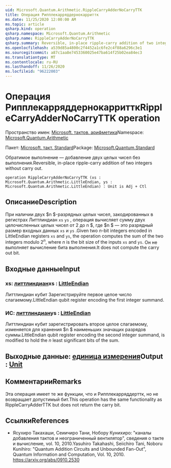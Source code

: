 ```yaml
---
uid: Microsoft.Quantum.Arithmetic.RippleCarryAdderNoCarryTTK
title: Операция Рипплекарряддернокарриттк
ms.date: 11/25/2020 12:00:00 AM
ms.topic: article
qsharp.kind: operation
qsharp.namespace: Microsoft.Quantum.Arithmetic
qsharp.name: RippleCarryAdderNoCarryTTK
qsharp.summary: Reversible, in-place ripple-carry addition of two integers without carry out.
ms.openlocfilehash: a539d85a4800c2f4452a1c6fe2c4f88a6296c3e1
ms.sourcegitcommit: a87c1aa8e7453360025e47ba614f25b02ea84ec3
ms.translationtype: MT
ms.contentlocale: ru-RU
ms.lasthandoff: 11/26/2020
ms.locfileid: "96222003"
---
```

# <a name="ripplecarryaddernocarryttk-operation"></a><span data-ttu-id="32a79-102">Операция Рипплекарряддернокарриттк</span><span class="sxs-lookup"><span data-stu-id="32a79-102">RippleCarryAdderNoCarryTTK operation</span></span>

<span data-ttu-id="32a79-103">Пространство имен: [Microsoft. тактов. арифметика](xref:Microsoft.Quantum.Arithmetic)</span><span class="sxs-lookup"><span data-stu-id="32a79-103">Namespace: [Microsoft.Quantum.Arithmetic](xref:Microsoft.Quantum.Arithmetic)</span></span>

<span data-ttu-id="32a79-104">Пакет: [Microsoft. такт. Standard](https://nuget.org/packages/Microsoft.Quantum.Standard)</span><span class="sxs-lookup"><span data-stu-id="32a79-104">Package: [Microsoft.Quantum.Standard](https://nuget.org/packages/Microsoft.Quantum.Standard)</span></span>


<span data-ttu-id="32a79-105">Обратимое выполнение — добавление двух целых чисел без выполнения.</span><span class="sxs-lookup"><span data-stu-id="32a79-105">Reversible, in-place ripple-carry addition of two integers without carry out.</span></span>

```qsharp
operation RippleCarryAdderNoCarryTTK (xs : Microsoft.Quantum.Arithmetic.LittleEndian, ys : Microsoft.Quantum.Arithmetic.LittleEndian) : Unit is Adj + Ctl
```


## <a name="description"></a><span data-ttu-id="32a79-106">Описание</span><span class="sxs-lookup"><span data-stu-id="32a79-106">Description</span></span>

<span data-ttu-id="32a79-107">При наличии двух $n $-разрядных целых чисел, закодированных в регистрах Литтлиндиан `xs` `ys` , операция вычисляет сумму двух целочисленных целых чисел от 2 до n $, где $n $ — это разрядный размер входных данных `xs` и `ys` .</span><span class="sxs-lookup"><span data-stu-id="32a79-107">Given two $n$-bit integers encoded in LittleEndian registers `xs` and `ys`, the operation computes the sum of the two integers modulo $2^n$, where $n$ is the bit size of the inputs `xs` and `ys`.</span></span> <span data-ttu-id="32a79-108">Он не выполняет вычисление бита выполнения.</span><span class="sxs-lookup"><span data-stu-id="32a79-108">It does not compute the carry out bit.</span></span>

## <a name="input"></a><span data-ttu-id="32a79-109">Входные данные</span><span class="sxs-lookup"><span data-stu-id="32a79-109">Input</span></span>

### <a name="xs--littleendian"></a><span data-ttu-id="32a79-110">xs: [литтлиндиан](xref:Microsoft.Quantum.Arithmetic.LittleEndian)</span><span class="sxs-lookup"><span data-stu-id="32a79-110">xs : [LittleEndian](xref:Microsoft.Quantum.Arithmetic.LittleEndian)</span></span>

<span data-ttu-id="32a79-111">Литтлиндиан кубит Зарегистрируйте первое целое число слагаемому.</span><span class="sxs-lookup"><span data-stu-id="32a79-111">LittleEndian qubit register encoding the first integer summand.</span></span>


### <a name="ys--littleendian"></a><span data-ttu-id="32a79-112">ИС: [литтлиндиан](xref:Microsoft.Quantum.Arithmetic.LittleEndian)</span><span class="sxs-lookup"><span data-stu-id="32a79-112">ys : [LittleEndian](xref:Microsoft.Quantum.Arithmetic.LittleEndian)</span></span>

<span data-ttu-id="32a79-113">Литтлиндиан кубит зарегистрировать второе целое слагаемому, изменяется для хранения $n $ наименьших значащих разрядов суммы.</span><span class="sxs-lookup"><span data-stu-id="32a79-113">LittleEndian qubit register encoding the second integer summand, is modified to hold the $n$ least significant bits of the sum.</span></span>



## <a name="output--unit"></a><span data-ttu-id="32a79-114">Выходные данные: [единица измерения](xref:microsoft.quantum.lang-ref.unit)</span><span class="sxs-lookup"><span data-stu-id="32a79-114">Output : [Unit](xref:microsoft.quantum.lang-ref.unit)</span></span>



## <a name="remarks"></a><span data-ttu-id="32a79-115">Комментарии</span><span class="sxs-lookup"><span data-stu-id="32a79-115">Remarks</span></span>

<span data-ttu-id="32a79-116">Эта операция имеет те же функции, что и Рипплекарряддерттк, но не возвращает допустимый бит.</span><span class="sxs-lookup"><span data-stu-id="32a79-116">This operation has the same functionality as RippleCarryAdderTTK but does not return the carry bit.</span></span>

## <a name="references"></a><span data-ttu-id="32a79-117">Ссылки</span><span class="sxs-lookup"><span data-stu-id="32a79-117">References</span></span>

- <span data-ttu-id="32a79-118">Ясухиро Такахаши, Сеиичиро Тани, Нобору Кунихиро: "каналы добавления тактов и неограниченный вентилятор", сведения о такте и вычисление, vol. 10, 2010.</span><span class="sxs-lookup"><span data-stu-id="32a79-118">Yasuhiro Takahashi, Seiichiro Tani, Noboru Kunihiro: "Quantum Addition Circuits and Unbounded Fan-Out", Quantum Information and Computation, Vol. 10, 2010.</span></span>
  https://arxiv.org/abs/0910.2530
